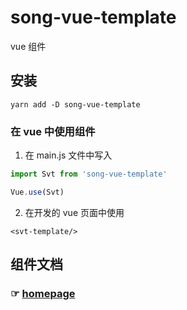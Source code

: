 # song-vue-template

vue 组件

## 安装

```
yarn add -D song-vue-template
```

### 在 vue 中使用组件

1. 在 main.js 文件中写入

```javascript
import Svt from 'song-vue-template'

Vue.use(Svt)
```

2. 在开发的 vue 页面中使用

```
<svt-template/>
```

## 组件文档

### ☞ [homepage](https://blog.websong.xin/)
